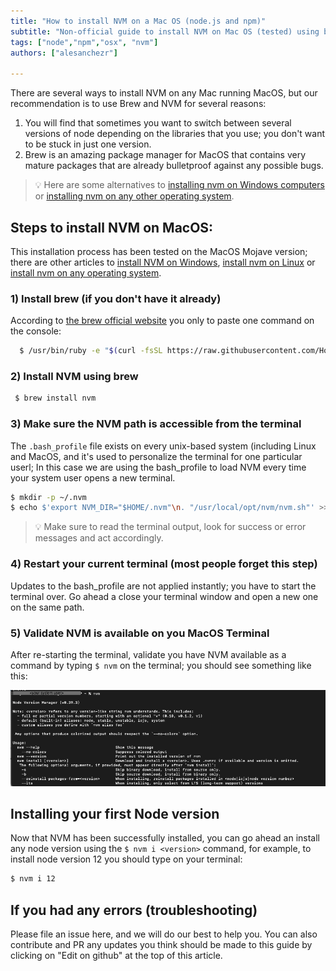 ```yaml
---
title: "How to install NVM on a Mac OS (node.js and npm)"
subtitle: "Non-official guide to install NVM on Mac OS (tested) using brew"
tags: ["node","npm","osx", "nvm"]
authors: ["alesanchezr"]

---
```


There are several ways to install NVM on any Mac running MacOS, but our recommendation is to use Brew and NVM for several reasons:

1. You will find that sometimes you want to switch between several versions of node depending on the libraries that you use; you don't want to be stuck in just one version.
2. Brew is an amazing package manager for MacOS that contains very mature packages that are already bulletproof against any possible bugs.

> 💡 Here are some alternatives to [installing nvm on Windows computers](https://4geeks.com/how-to/nvm-install-windows) or [installing nvm on any other operating system](https://4geeks.com/how-to/install-nvm-on-every-operating-system).
  
## Steps to install NVM on MacOS:

This installation process has been tested on the MacOS Mojave version; there are other articles to [install NVM on Windows](https://4geeks.com/how-to/nvm-install-windows), [install nvm on Linux](https://4geeks.com/how-to/install-nvm-on-linux) or [install nvm on any operating system](https://4geeks.com/how-to/install-nvm-on-every-operating-system).

### 1) Install brew (if you don't have it already)

According to [the brew official website](https://brew.sh/) you only to paste one command on the console:

```sh
  $ /usr/bin/ruby -e "$(curl -fsSL https://raw.githubusercontent.com/Homebrew/install/master/install)"
```

### 2) Install NVM using brew

```sh
 $ brew install nvm
```

### 3) Make sure the NVM path is accessible from the terminal

The `.bash_profile` file exists on every unix-based system (including Linux and MacOS, and it's used to personalize the terminal for one particular userl; In this case we are using the bash_profile to load NVM every time your system user opens a new terminal.

```sh
$ mkdir -p ~/.nvm
$ echo $'export NVM_DIR="$HOME/.nvm"\n. "/usr/local/opt/nvm/nvm.sh"' >> ~/.bash_profile
```

> 💡 Make sure to read the terminal output, look for success or error messages and act accordingly.

### 4) Restart your current terminal (most people forget this step)

Updates to the bash_profile are not applied instantly; you have to start the terminal over. Go ahead a close your terminal window and open a new one on the same path.

### 5) Validate NVM is available on you MacOS Terminal

After re-starting the terminal, validate you have NVM available as a command by typing `$ nvm` on the terminal; you should see something like this:

![nvm macos success installation](https://github.com/breatheco-de/content/blob/master/src/assets/images/nvm-installation-success.png?raw=true)

## Installing your first Node version

Now that NVM has been successfully installed, you can go ahead an install any node version using the `$ nvm i <version>` command, for example, to install node version 12 you should type on your terminal:

```sh
$ nvm i 12
```
  
 ## If you had any errors (troubleshooting)
 
Please file an issue here, and we will do our best to help you. You can also contribute and PR any updates you think should be made to this guide by clicking on "Edit on github" at the top of this article.
 
